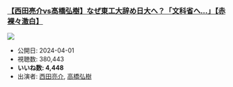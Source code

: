 ### [【西田亮介vs高橋弘樹】なぜ東工大辞め日大へ？「文科省へ…」【赤裸々激白】](https://www.youtube.com/watch?v=ald44eoUqoI)
[![](https://img.youtube.com/vi/ald44eoUqoI/hqdefault.jpg)](https://www.youtube.com/watch?v=ald44eoUqoI)
-   公開日: 2024-04-01
-   視聴数: 380,443
-   **いいね数: 4,448**
-   出演者: [西田亮介](/rehacq_fan/people/西田亮介 "wikilink"), [高橋弘樹](/rehacq_fan/people/高橋弘樹 "wikilink")
